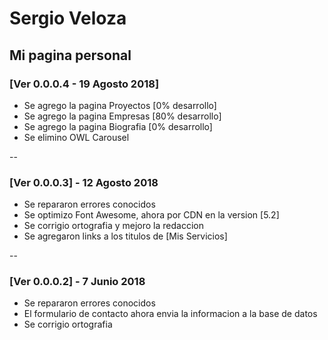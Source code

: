 # Sergio Veloza
## Mi pagina personal

### [Ver 0.0.0.4 - 19 Agosto 2018]
* Se agrego la pagina Proyectos [0% desarrollo]
* Se agrego la pagina Empresas [80% desarrollo]
* Se agrego la pagina Biografia [0% desarrollo]
* Se elimino OWL Carousel

--

### [Ver 0.0.0.3] - 12 Agosto 2018
* Se repararon errores conocidos
* Se optimizo Font Awesome, ahora por CDN en la version [5.2]
* Se corrigio ortografia y mejoro la redaccion
* Se agregaron links a los titulos de [Mis Servicios] 

--

### [Ver 0.0.0.2] - 7 Junio 2018
* Se repararon errores conocidos
* El formulario de contacto ahora envia la informacion a la base de datos
* Se corrigio ortografia